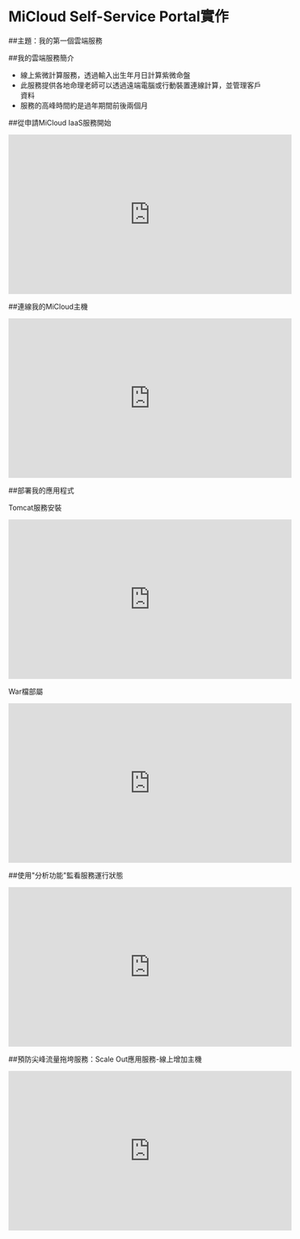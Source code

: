 MiCloud Self-Service Portal實作
===

##主題：我的第一個雲端服務

##我的雲端服務簡介

*  線上紫微計算服務，透過輸入出生年月日計算紫微命盤
*  此服務提供各地命理老師可以透過遠端電腦或行動裝置連線計算，並管理客戶資料
*  服務的高峰時間約是過年期間前後兩個月

##從申請MiCloud IaaS服務開始


<iframe width="560" height="315" src="http://www.youtube.com/embed/1tyCRWOp2Xo" frameborder="0" allowfullscreen></iframe>

##連線我的MiCloud主機


<iframe width="560" height="315" src="http://www.youtube.com/embed/BrmyCzOI0uY" frameborder="0" allowfullscreen></iframe>

##部署我的應用程式


Tomcat服務安裝
<iframe width="560" height="315" src="http://www.youtube.com/embed/ya76xIDdhmQ" frameborder="0" allowfullscreen></iframe>

War檔部屬
<iframe width="560" height="315" src="http://www.youtube.com/embed/hBH6ZzEoAEc" frameborder="0" allowfullscreen></iframe>

##使用"分析功能"監看服務運行狀態

<iframe width="560" height="315" src="http://www.youtube.com/embed/MIfnWHD0j2c" frameborder="0" allowfullscreen></iframe>


##預防尖峰流量拖垮服務：Scale Out應用服務-線上增加主機

<iframe width="560" height="315" src="http://www.youtube.com/embed/6QxgkmEs_zE" frameborder="0" allowfullscreen></iframe>


